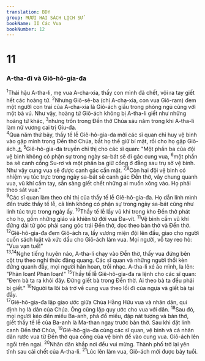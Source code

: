 ```yaml
---
translation: BDY
group: MƯƠI HAI SÁCH LỊCH SỬ
bookName: II Các Vua 
bookNumber: 12
---
```


<div class="title"><h1>11</h1><h3>A-tha-đi và Giô-hô-gia-đa</h3></div>
<span class="verse 2vua_11_1"><sup>1</sup>Thái hậu A-tha-li, mẹ vua A-cha-xia, thấy con mình đã chết, vội ra tay giết hết các hoàng tử. </span>
<span class="verse 2vua_11_2"><sup>2</sup>Nhưng Giô-sê-ba (chị A-cha-xia, con vua Giô-ram) đem một người con trai của A-cha-xia là Giô-ách giấu trong phòng ngủ cùng với một bà vú. Như vậy, hoàng tử Giô-ách không bị A-tha-li giết như những hoàng tử khác, </span>
<span class="verse 2vua_11_3"><sup>3</sup>nhưng trốn trong Đền thờ Chúa sáu năm trong khi A-tha-li làm nữ vương cai trị Giu-đa.<br/></span>
<span class="verse 2vua_11_4"><sup>4</sup>Qua năm thứ bảy, thầy tế lễ Giê-hô-gia-đa mời các sĩ quan chỉ huy vệ binh vào gặp mình trong Đền thờ Chúa, bắt họ thề giữ bí mật, rồi cho họ gặp Giô-ách.<a href="#" data-toggle="tooltip" data-placement="bottom" title="Nt hoàng tử">⚓</a> </span>
<span class="verse 2vua_11_5"><sup>5</sup>Giê-hô-gia-đa truyền chỉ thị cho các sĩ quan: &#34;Một phần ba của đội vệ binh không có phận sự trong ngày sa-bát sẽ đi gác cung vua, </span>
<span class="verse 2vua_11_6"><sup>6</sup>một phần ba sẽ canh cổng Su-rơ và một phần ba giữ cổng ở đằng sau trụ sở vệ binh. Như vậy cung vua sẽ được canh gác cẩn mật. </span>
<span class="verse 2vua_11_7 2vua_11_8"><sup>7,8</sup>Còn hai đội vệ binh có nhiệm vụ túc trực trong ngày sa-bát sẽ canh gác Đền thờ, vây chung quanh vua, vũ khí cầm tay, sẵn sàng giết chết những ai muốn xông vào. Họ phải theo sát vua.&#34;<br/></span>
<span class="verse 2vua_11_9"><sup>9</sup>Các sĩ quan làm theo chỉ thị của thầy tế lễ Giê-hô-gia-đa. Họ dẫn lính mình đến trước thầy tế lễ, cả lính không có phận sự trong ngày sa-bát cũng như lính túc trực trong ngày ấy. </span>
<span class="verse 2vua_11_10"><sup>10</sup>Thầy tế lễ lấy vũ khí trong kho Đền thờ phát cho họ, gồm những giáo và khiên từ đời vua Đa-vít. </span>
<span class="verse 2vua_11_11"><sup>11</sup>Vệ binh cầm vũ khí đứng dài từ góc phải sang góc trái Đền thờ, dọc theo bàn thờ và Đền thờ. </span>
<span class="verse 2vua_11_12"><sup>12</sup>Giê-hô-gia-đa đem Giô-ách ra, lấy vương miện đội lên đầu, giao cho người cuốn sách luật và xức dầu cho Giô-ách làm vua. Mọi người, vỗ tay reo hò: &#34;Vua vạn tuế!&#34;<br/></span>
<span class="verse 2vua_11_13 2vua_11_14"><sup>13,14</sup>Nghe tiếng huyên náo, A-tha-li chạy vào Đền thờ, thấy vua đứng bên cột trụ theo nghi thức đăng quang. Các sĩ quan và những người thổi kèn đứng quanh đấy, mọi người hân hoan, trổi nhạc. A-tha-li xé áo mình, la lên: &#34;Phản loạn! Phản loạn!&#34; </span>
<span class="verse 2vua_11_15"><sup>15</sup>Thầy tế lễ Giê-hô-gia-đa ra lệnh cho các sĩ quan: &#34;Đem bà ta ra khỏi đây. Đừng giết bà trong Đền thờ. Ai theo bà ta đều phải bị giết.&#34; </span>
<span class="verse 2vua_11_16"><sup>16</sup>Người ta lôi bà trở về cung vua theo lối đi của ngựa và giết bà tại đấy.<br/></span>
<span class="verse 2vua_11_17"><sup>17</sup>Giê-hô-gia-đa lập giao ước giữa Chúa Hằng Hữu vua và nhân dân, qui định họ là dân của Chúa. Ông cũng lập quy ước cho vua với dân. </span>
<span class="verse 2vua_11_18"><sup>18</sup>Sau đó, mọi người kéo đến miếu Ba-anh, phá đổ miếu, đập nát tượng và bàn thờ, giết thầy tế lễ của Ba-anh là Ma-than ngay trước bàn thờ. Sau khi đặt lính canh Đền thờ Chúa, </span>
<span class="verse 2vua_11_19"><sup>19</sup>Giê-hô-gia-đa cùng các sĩ quan, vệ binh và cả nhân dân rước vua từ Đền thờ qua cổng của vệ binh để vào cung vua. Giô-ách lên ngồi trên ngai. </span>
<span class="verse 2vua_11_20"><sup>20</sup>Nhân dân khắp nơi đều vui mừng. Thành phố trở lại yên tĩnh sau cái chết của A-tha-li. </span>
<span class="verse 2vua_11_21"><sup>21</sup>Lúc lên làm vua, Giô-ách mới được bảy tuổi.</span>
